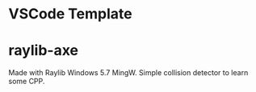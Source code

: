 # VSCode Template

# raylib-axe
Made with Raylib Windows 5.7 MingW.
Simple collision detector to learn some CPP. 